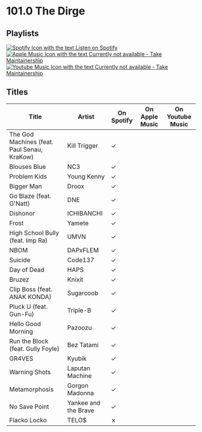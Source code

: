 # 101.0 The Dirge

## Playlists

[![Spotify Icon with the text Listen on Spotify](https://img.shields.io/badge/listen_on-spotify-1ed760?style=for-the-badge&logo=spotify&logoColor=1ed760 "Listen on Spotify")](https://open.spotify.com/playlist/1ZOpZcJJUqKiJ2VWi5jM9M)  
[![Apple Music Icon with the text Currently not available - Take Maintainership](https://img.shields.io/badge/Apple_Music_--_Currently_not_available-Take_Maintainership-inactive?style=for-the-badge&logo=applemusic&logoColor=fffff&labelColor=222222 "Apple Music - Currently not available - Take Maintainership")](https://github.com/MarauderXtreme/video-game-radiostation-playlists/fork)  
[![Youtube Music Icon with the text Currently not available - Take Maintainership](https://img.shields.io/badge/Youtube_Music_--_Currently_not_available-Take_Maintainership-inactive?style=for-the-badge&logo=youtubemusic&logoColor=fffff&labelColor=222222 "Youtube Music - Currently not available - Take Maintainership")](https://github.com/MarauderXtreme/video-game-radiostation-playlists/fork)

## Titles

| Title                                       | Artist               | On Spotify | On Apple Music | On Youtube Music |
| ------------------------------------------- | -------------------- | ---------- | -------------- | ---------------- |
| The God Machines (feat. Paul Senau, KraKow) | Kill Trigger         | ✓          |                |                  |
| Blouses Blue                                | NC3                  | ✓          |                |                  |
| Problem Kids                                | Young Kenny          | ✓          |                |                  |
| Bigger Man                                  | Droox                | ✓          |                |                  |
| Go Blaze (feat. G'Natt)                     | DNE                  | ✓          |                |                  |
| Dishonor                                    | ICHIBANCHI           | ✓          |                |                  |
| Frost                                       | Yamete               | ✓          |                |                  |
| High School Bully (feat. Imp Ra)            | UMVN                 | ✓          |                |                  |
| NBOM                                        | DAPxFLEM             | ✓          |                |                  |
| Suicide                                     | Code137              | ✓          |                |                  |
| Day of Dead                                 | HAPS                 | ✓          |                |                  |
| Bruzez                                      | Knixit               | ✓          |                |                  |
| Clip Boss (feat. ANAK KONDA)                | Sugarcoob            | ✓          |                |                  |
| Pluck U (feat. Gun-Fu)                      | Triple-B             | ✓          |                |                  |
| Hello Good Morning                          | Pazoozu              | ✓          |                |                  |
| Run the Block (feat. Gully Foyle)           | Bez Tatami           | ✓          |                |                  |
| GR4VES                                      | Kyubik               | ✓          |                |                  |
| Warning Shots                               | Laputan Machine      | ✓          |                |                  |
| Metamorphosis                               | Gorgon Madonna       | ✓          |                |                  |
| No Save Point                               | Yankee and the Brave | ✓          |                |                  |
| Flacko Locko                                | TELO$                | ✗          |                |                  |
